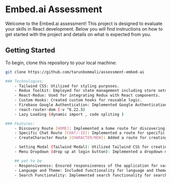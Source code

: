 # Embed.ai Assessment

Welcome to the Embed.ai assessment! This project is designed to evaluate your skills in React development. Below you will find instructions on how to get started with the project and details on what is expected from you.

## Getting Started

To begin, clone this repository to your local machine:

```bash
git clone https://github.com/tarunbommali/assessment-embed-ai

### Technologies:
    - Tailwind CSS: Utilized for styling purposes.
    - Redux Toolkit: Employed for state management including store setup, slices, dispatch, and useSelector.
    - React-Redux: Used for integrating Redux with React components.
    - Custom Hooks: Created custom hooks for reusable logic.
    - Firebase Google Authentication: Implemented Google Authentication using Firebase.
    - react-router-dom (-v ^6.22.3)
    - Lazy Loading (dynamic import , code spliting )

### Features:
    - Discovery Route [HOME]: Implemented a home route for discovering content.
    - Specific Chat Route [CHAT/:ID]: Implemented a route for specific chat conversations.
    - CreateCharacter Route [CHARACTER/NEW]: Added a route for creating new characters.

    - Setting Modal (Tailwind Modal): Utilized Tailwind CSS for creating modal components.
    - Menu Dropdown (drop up at login button): Implemented a dropdown menu that appears above the login button.

    ## yet to be
    - Responsiveness: Ensured responsiveness of the application for various screen sizes.
    - Language and Theme: Included functionality for language and theme switching.
    - Search Functionality: Implemented search functionality for searching content.
